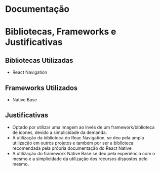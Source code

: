 # Documentação

# Bibliotecas, Frameworks e Justificativas

## Bibliotecas Utilizadas

- React Navigation

## Frameworks Utilizados

- Native Base

## Justificativas

- Optado por utilizar uma imagem ao invés de um framework/biblioteca de icones, devido a simplicidade da demanda.
- A utilização da biblioteca do Reac Navigation, se deu pela ampla utilização em outros projetos e também por ser a biblioteca recomendada pela própria documentação do React Native
- A utilização do framework Native Base se deu pela experiência com o mesmo e a simplicidade da utilização dos recursos dispostos pelo mesmo.
